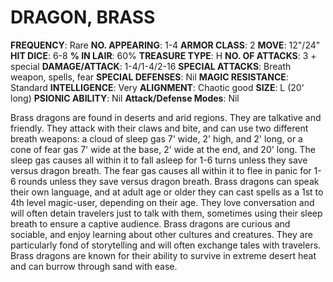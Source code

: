 # DRAGON, BRASS

**FREQUENCY**: Rare
**NO. APPEARING**: 1-4
**ARMOR CLASS**: 2
**MOVE**: 12"/24"
**HIT DICE**: 6-8
**% IN LAIR**: 60%
**TREASURE TYPE**: H
**NO. OF ATTACKS**: 3 + special
**DAMAGE/ATTACK**: 1-4/1-4/2-16
**SPECIAL ATTACKS**: Breath weapon, spells, fear
**SPECIAL DEFENSES**: Nil
**MAGIC RESISTANCE**: Standard
**INTELLIGENCE**: Very
**ALIGNMENT**: Chaotic good
**SIZE**: L (20' long)
**PSIONIC ABILITY**: Nil
**Attack/Defense Modes**: Nil

Brass dragons are found in deserts and arid regions. They are talkative and friendly. They attack with their claws and bite, and can use two different breath weapons: a cloud of sleep gas 7' wide, 2' high, and 2' long, or a cone of fear gas 7' wide at the base, 2' wide at the end, and 20' long. The sleep gas causes all within it to fall asleep for 1-6 turns unless they save versus dragon breath. The fear gas causes all within it to flee in panic for 1-6 rounds unless they save versus dragon breath. Brass dragons can speak their own language, and at adult age or older they can cast spells as a 1st to 4th level magic-user, depending on their age. They love conversation and will often detain travelers just to talk with them, sometimes using their sleep breath to ensure a captive audience. Brass dragons are curious and sociable, and enjoy learning about other cultures and creatures. They are particularly fond of storytelling and will often exchange tales with travelers. Brass dragons are known for their ability to survive in extreme desert heat and can burrow through sand with ease.
